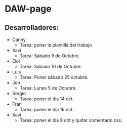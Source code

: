 # DAW-page
## Desarrolladores:
- Danny
    - Tarea: poner la plantilla del trabajo
- Xavi
    - Tarea: Sabado 9 de Octubre.
- Eloi
    - Tarea: Sabado 10 de Octubre.
- Luis
    - Tarea: Poner sábado 25 octubre.
- Jon
    - Tarea: Lunes 5 de Octubre.
- Sergio
    - Tarea: poner el dia 14 oct.
- Fran
    - Tarea: poner el dia 16 oct.
- Xavi
    - Tarea: poner el dia 9 oct y quitar comentario css.
